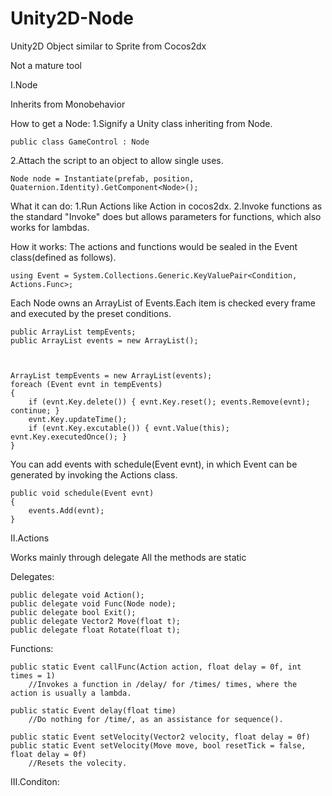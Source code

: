 # Unity2D-Node
Unity2D Object similar to Sprite from Cocos2dx

Not a mature tool

I.Node

Inherits from Monobehavior

How to get a Node:
1.Signify a Unity class inheriting from Node.
    
    public class GameControl : Node
    
2.Attach the script to an object to allow single uses.  

    Node node = Instantiate(prefab, position, Quaternion.Identity).GetComponent<Node>();

What it can do:
1.Run Actions like Action in cocos2dx.
2.Invoke functions as the standard "Invoke" does but allows parameters for functions, which also works for lambdas.

How it works:
  The actions and functions would be sealed in the Event class(defined as follows).
  
    using Event = System.Collections.Generic.KeyValuePair<Condition, Actions.Func>;
  
  Each Node owns an ArrayList of Events.Each item is checked every frame and executed by the preset conditions.
      
    public ArrayList tempEvents;
    public ArrayList events = new ArrayList();
    
    
    
    ArrayList tempEvents = new ArrayList(events);
    foreach (Event evnt in tempEvents)
    {
        if (evnt.Key.delete()) { evnt.Key.reset(); events.Remove(evnt); continue; }
        evnt.Key.updateTime();
        if (evnt.Key.excutable()) { evnt.Value(this); evnt.Key.executedOnce(); }
    }
    
  You can add events with schedule(Event evnt), in which Event can be generated by invoking the Actions class.
  
    public void schedule(Event evnt)
    {
        events.Add(evnt);
    }
  
II.Actions

Works mainly through delegate
All the methods are static

Delegates:

    public delegate void Action();
    public delegate void Func(Node node);
    public delegate bool Exit();
    public delegate Vector2 Move(float t);
    public delegate float Rotate(float t);
    
Functions:
        
    public static Event callFunc(Action action, float delay = 0f, int times = 1)
        //Invokes a function in /delay/ for /times/ times, where the action is usually a lambda.  
        
    public static Event delay(float time)
        //Do nothing for /time/, as an assistance for sequence().
    
    public static Event setVelocity(Vector2 velocity, float delay = 0f)
    public static Event setVelocity(Move move, bool resetTick = false, float delay = 0f)
        //Resets the volecity.

III.Conditon:

